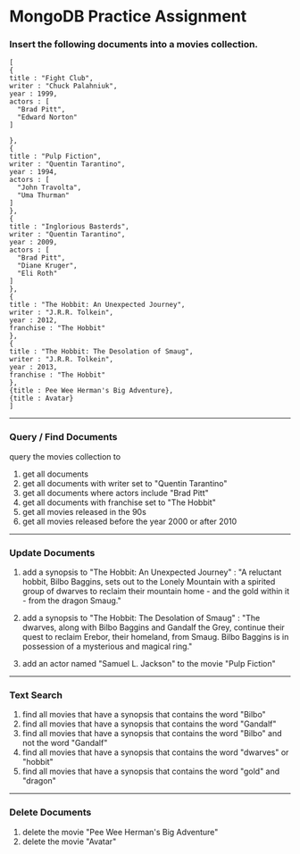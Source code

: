 # MongoDB Practice Assignment

### Insert the following documents into a movies collection.
```
[
{
title : "Fight Club",
writer : "Chuck Palahniuk",
year : 1999,
actors : [
  "Brad Pitt",
  "Edward Norton"
]

},
{
title : "Pulp Fiction",
writer : "Quentin Tarantino",
year : 1994,
actors : [
  "John Travolta",
  "Uma Thurman"
]
},
{
title : "Inglorious Basterds",
writer : "Quentin Tarantino",
year : 2009,
actors : [
  "Brad Pitt",
  "Diane Kruger",
  "Eli Roth"
]
},
{
title : "The Hobbit: An Unexpected Journey",
writer : "J.R.R. Tolkein",
year : 2012,
franchise : "The Hobbit"
},
{
title : "The Hobbit: The Desolation of Smaug",
writer : "J.R.R. Tolkein",
year : 2013,
franchise : "The Hobbit"
},
{title : Pee Wee Herman's Big Adventure},
{title : Avatar}
]

```

-----------------------------------------------------------------------

### Query / Find Documents
query the movies collection to

1) get all documents
2) get all documents with writer set to "Quentin Tarantino"
3) get all documents where actors include "Brad Pitt"
4) get all documents with franchise set to "The Hobbit"
5) get all movies released in the 90s
6) get all movies released before the year 2000 or after 2010

------------------------------------------------------------------------------

### Update Documents

1) add a synopsis to "The Hobbit: An Unexpected Journey" : "A reluctant hobbit, Bilbo Baggins, sets out to the Lonely Mountain with a spirited group of dwarves to reclaim their mountain home - and the gold within it - from the dragon Smaug."

2) add a synopsis to "The Hobbit: The Desolation of Smaug" : "The dwarves, along with Bilbo Baggins and Gandalf the Grey, continue their quest to reclaim Erebor, their homeland, from Smaug. Bilbo Baggins is in possession of a mysterious and magical ring."

3) add an actor named "Samuel L. Jackson" to the movie "Pulp Fiction"
---------------------------------------------------------------------------------
### Text Search

1) find all movies that have a synopsis that contains the word "Bilbo"
2) find all movies that have a synopsis that contains the word "Gandalf"
3) find all movies that have a synopsis that contains the word "Bilbo" and not the word "Gandalf"
4) find all movies that have a synopsis that contains the word "dwarves" or "hobbit"
5) find all movies that have a synopsis that contains the word "gold" and "dragon"
-----------------------------------------------------------------------
### Delete Documents

1) delete the movie "Pee Wee Herman's Big Adventure"
2) delete the movie "Avatar"